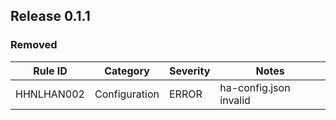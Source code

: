 

## Release 0.1.1

### Removed

Rule ID | Category | Severity | Notes
--------|----------|----------|--------------------
HHNLHAN002  | Configuration |  ERROR    | ha-config.json invalid
